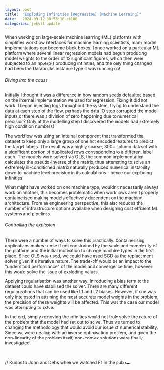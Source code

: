 ```yaml
---
layout: post
title:  "Exploding Infinities [Regression] [Machine Learning]"
date:   2024-09-12 08:53:16 +0100
categories: jekyll update
---
```


When working on large-scale machine learning (ML) platforms with simplified workflow interfaces for machine learning scientists, many model implementations can become black boxes. I once worked on a particular ML platform where several linear regression models had begun producing model weights to the order of 12 significant figures, which then were subjected to an np.exp() producing infinities, and the only thing changed had been the Databricks instance type it was running on! 

###### Diving into the cause

Initially I thought it was a difference in how random seeds defaulted based on the internal implementation we used for regression. Fixing it did not work. I began injecting logs throughout the system, trying to understand the data at each step of the flow, perhaps the data IO step corrupted the model inputs or there was a division of zero happening due to numerical precision? Only at the modelling step I discovered the models had extremely high condition numbers!

The workflow was using an internal component that transformed the dataset to keep only a large group of one hot encoded features to predict the target labels. The result was a highly sparse, 300+ column dataset with a significant portion of duplicated rows corresponding to a different label each. The models were solved via OLS, the common implementation calculates the pseudo-inverse of the matrix, thus attempting to solve an extremely ill-conditioned matrix naturally produced numerical instability down to machine level precision in its calculations - hence our exploding infinities!

What might have worked on one machine type, wouldn't necessarily always work on another, this becomes problematic when workflows aren't properly containerised making models effectively dependent on the machine architecture. From an engineering perspective, this also reduces the number of infrastructure options available when designing cost efficient ML systems and pipelines.

###### Controlling the explosion

There were a number of ways to solve this practically. Containerising applications makes sense if not constrained by the scale and complexity of the platform and the initial motivation to change machine types in the first place. Since OLS was used, we could have used SGD as the replacement solver given it's iterative nature. The trade-off would be an impact to the "understood performance" of the model and convergence time, however this would solve the issue of exploding values. 

Applying regularisation was another way. Introducing a bias term to the dataset could have stabilised the solver. There are many different regularisations that can be used like L1 and L2 biases. However, if one was only interested in attaining the most accurate model weights in the problem, the precision of these weights will be affected. This was the case our model was attempting to solve.

In the end, simply removing the infinities would not truly solve the nature of the problem that the model had set out to solve. Thus we turned to changing the methodology that would avoid our issue of numerical stability. Since we were dealing with an inverse optimisation problem, and given the non-linearity of the problem itself, non-convex solutions were finally investigated.

<br>

// Kudos to John and Debs when we watched F1 in the pub 🏎️
